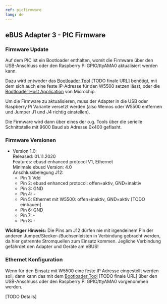```yaml
---
ref: picfirmware
lang: de
---
```

## eBUS Adapter 3 - PIC Firmware

### Firmware Update
Auf dem PIC ist ein Bootloader enthalten, womit die Firmware über den USB-Anschluss oder den Raspberry Pi GPIO/ttyAMA0
aktualisiert werden kann.

Dazu wird entweder das
[Bootloader Tool](https://github.com/john30/ebus3/tree/master/tools/bootloadercheck) [TODO finale URL]
benötigt, mit dem sich auch eine feste IP-Adresse für den W5500 setzen lässt,
oder die [Bootloader Host Application](https://www.microchip.com/promo/8-bit-bootloader) von Microchip.

Um die Firmware zu aktualisieren, muss der Adapter in die USB oder Raspberry Pi Variante versetzt werden (also
Wemos oder W5500 entfernen und Jumper J1 und J4 richtig einstellen).

Die Firmware wird dann über eines der o.g. Tools über die serielle Schnittstelle mit 9600 Baud ab Adresse 0x400 geflasht.

### Firmware Versionen
* Version 1.0:  
  Released: 01.11.2020  
  Features: ebusd enhanced protocol V1, Ethernet  
  Minimale ebusd Version: 4.0  
  Anschlussbelegung J12:  
  * Pin 1: Vdd
  * Pin 2: ebusd enhanced protocol: offen=aktiv, GND=inaktiv
  * Pin 3: GND
  * Pin 4: -
  * Pin 5: Ethernet mit W5500: offen=inaktiv, GND=aktiv [TODO einbauen]
  * Pin 6: GND
  * Pin 7: -
  * Pin 8: -

**Wichtiger Hinweis:** Die Pins am J12 dürfen nie mit irgendeinem Pin der anderen Jumper/Stecker-/Buchsenleisten in
Verbindung gebracht werden, da hier getrennte Stromquellen zum Einsatz kommen. Jegliche Verbindung gefährdet den Adapter
und Geräte am eBUS!

### Ethernet Konfiguration
Wenn für den Einsatz mit W5500 eine feste IP Adresse eingestellt werden soll, dann kann das mit dem
[Bootloader Tool](https://github.com/john30/ebus3/tree/master/tools/bootloadercheck) [TODO finale URL]
über den USB-Anschluss oder den Raspberry Pi GPIO/ttyAMA0 vorgenommen werden.

[TODO Details]
